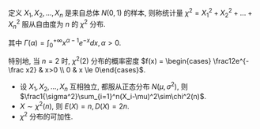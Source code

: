 定义 $X_1,X_2, ..., X_n$ 是来自总体 $N(0,1)$ 的样本, 则称统计量 $\chi^2 = X_1^2 + X_2^2 + ... + X_n^2$ 服从自由度为 $n$ 的 $\chi^2$ 分布.  

其中 $\Gamma(\alpha)=\int_0^{+\infty}x^{\alpha-1}e^{-x}dx, \alpha > 0$. 

特别地, 当 $n=2$ 时, $\chi^2(2)$ 分布的概率密度 $f(x) = \begin{cases} \frac12e^{-\frac x2} & x>0 \\ 0 & x \le 0\end{cases}$. 

- 设 $X_1,X_2,...,X_n$ 互相独立, 都服从正态分布 $N(\mu,\sigma^2)$, 则 $\frac1{\sigma^2}\sum_{i=1}^n(X_i-\mu)^2\sim\chi^2(n)$. 
- $X\sim\chi^2(n)$, 则 $E(X)=n, D(X)=2n$. 
- $\chi^2$ 分布的可加性. 
